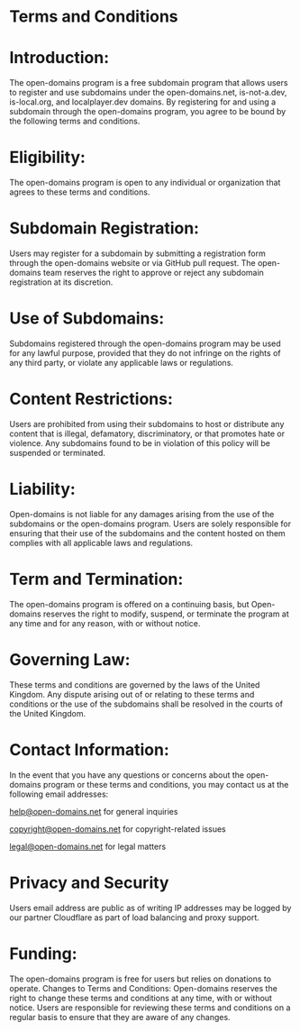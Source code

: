 # Terms and Conditions

# Introduction:
The open-domains program is a free subdomain program that allows users to register and use subdomains under the open-domains.net, is-not-a.dev, is-local.org, and localplayer.dev domains. By registering for and using a subdomain through the open-domains program, you agree to be bound by the following terms and conditions.

# Eligibility:
The open-domains program is open to any individual or organization that agrees to these terms and conditions.

# Subdomain Registration:
Users may register for a subdomain by submitting a registration form through the open-domains website or via GitHub pull request. The open-domains team reserves the right to approve or reject any subdomain registration at its discretion.

# Use of Subdomains:
Subdomains registered through the open-domains program may be used for any lawful purpose, provided that they do not infringe on the rights of any third party, or violate any applicable laws or regulations.

# Content Restrictions:
Users are prohibited from using their subdomains to host or distribute any content that is illegal, defamatory, discriminatory, or that promotes hate or violence. Any subdomains found to be in violation of this policy will be suspended or terminated.

# Liability:
Open-domains is not liable for any damages arising from the use of the subdomains or the open-domains program. Users are solely responsible for ensuring that their use of the subdomains and the content hosted on them complies with all applicable laws and regulations.

# Term and Termination:
The open-domains program is offered on a continuing basis, but Open-domains reserves the right to modify, suspend, or terminate the program at any time and for any reason, with or without notice.

# Governing Law:
These terms and conditions are governed by the laws of the United Kingdom. Any dispute arising out of or relating to these terms and conditions or the use of the subdomains shall be resolved in the courts of the United Kingdom.

# Contact Information:
In the event that you have any questions or concerns about the open-domains program or these terms and conditions, you may contact us at the following email addresses:

help@open-domains.net for general inquiries

copyright@open-domains.net for copyright-related issues

legal@open-domains.net for legal matters

# Privacy and Security
Users email address are public as of writing
IP addresses may be logged by our partner Cloudflare as part of load balancing and proxy support.

# Funding:
The open-domains program is free for users but relies on donations to operate.
Changes to Terms and Conditions:
Open-domains reserves the right to change these terms and conditions at any time, with or without notice. Users are responsible for reviewing these terms and conditions on a regular basis to ensure that they are aware of any changes.
